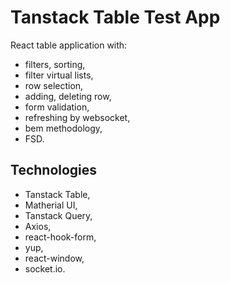 # Tanstack Table Test App

React table application with:
- filters, sorting,
- filter virtual lists,
- row selection,
- adding, deleting row,
- form validation,
- refreshing by websocket,
- bem methodology,
- FSD.

## Technologies

- Tanstack Table,
- Matherial UI,
- Tanstack Query,
- Axios,
- react-hook-form,
- yup,
- react-window,
- socket.io.



